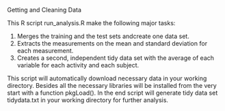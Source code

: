 Getting and Cleaning Data

This R script run_analysis.R make the following major tasks:
1.	Merges the training and the test sets andcreate one data set.
2.	Extracts the measurements on the mean and standard deviation for each measurement.
3.	Creates a second, independent tidy data set with the average of each variable for each activity and each subject.

This script will automatically download necessary data in your working directory. Besides all the necessary libraries will be installed from the very start with a function pkgLoad(). In the end script will generate tidy data set tidydata.txt in your working directory for further analysis. 

